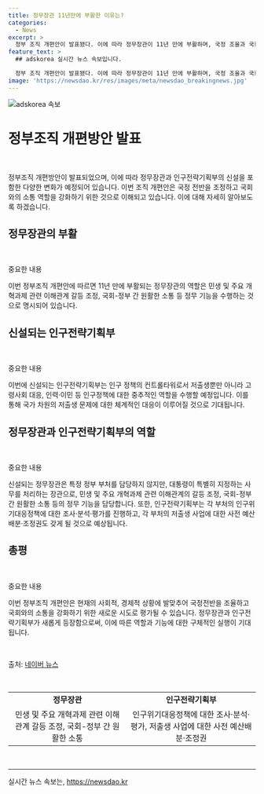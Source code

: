 ```yaml
---
title: 정무장관 11년만에 부활한 이유는?
categories:
  - News
excerpt: >
  정부 조직 개편안이 발표됐다. 이에 따라 정무장관이 11년 만에 부활하며, 국정 조율과 국회 소통 역할을 맡게 됐다. 또한, 인구전략기획부가 신설되어 각 부처의 저출생 관련 사업을 평가하고 예산배분의 권한을 갖게 된다. 이를 통해 정무 기능과 국회-정부 간 원활한 소통이 강화될 전망이다.
feature_text: >
  ## adskorea 실시간 뉴스 속보입니다.

  정부 조직 개편안이 발표됐다. 이에 따라 정무장관이 11년 만에 부활하며, 국정 조율과 국회 소통 역할을 맡게 됐다. 또한, 인구전략기획부가 신설되어 각 부처의 저출생 관련 사업을 평가하고 예산배분의 권한을 갖게 된다. 이를 통해 정무 기능과 국회-정부 간 원활한 소통이 강화될 전망이다.
image: 'https://newsdao.kr/res/images/meta/newsdao_breakingnews.jpg'
---
```


<p><img src="https://newsdao.kr/res/images/meta/newsdao_breakingnews.jpg" alt="adskorea 속보" /></p>

<h1 data-ke-size="size26">정부조직 개편방안 발표</h1>

<p data-ke-size="size16">&nbsp;</p>

<p>정부조직 개편방안이 발표되었으며, 이에 따라 정무장관과 인구전략기획부의 신설을 포함한 다양한 변화가 예정되어 있습니다. 이번 조직 개편안은 국정 전반을 조정하고 국회와의 소통 역할을 강화하기 위한 것으로 이해되고 있습니다. 이에 대해 자세히 알아보도록 하겠습니다.</p>

<h2 data-ke-size="size24">정무장관의 부활</h2>

<p data-ke-size="size16">&nbsp;</p>

<p>중요한 내용</p>

<p>이번 정부조직 개편안에 따르면 11년 만에 부활되는 정무장관의 역할은 민생 및 주요 개혁과제 관련 이해관계 갈등 조정, 국회-정부 간 원활한 소통 등 정무 기능을 수행하는 것으로 명시되어 있습니다.</p>

<h2 data-ke-size="size24">신설되는 인구전략기획부</h2>

<p data-ke-size="size16">&nbsp;</p>

<p>중요한 내용</p>

<p>이번에 신설되는 인구전략기획부는 인구 정책의 컨트롤타워로서 저출생뿐만 아니라 고령사회 대응, 인력·이민 등 인구정책에 대한 중추적인 역할을 수행할 예정입니다. 이를 통해 국가 차원의 저출생 문제에 대한 체계적인 대응이 이루어질 것으로 기대됩니다.</p>

<h2 data-ke-size="size24">정무장관과 인구전략기획부의 역할</h2>

<p data-ke-size="size16">&nbsp;</p>

<p>중요한 내용</p>

<p>신설되는 정무장관은 특정 정부 부처를 담당하지 않지만, 대통령이 특별히 지정하는 사무를 처리하는 장관으로, 민생 및 주요 개혁과제 관련 이해관계의 갈등 조정, 국회-정부 간 원활한 소통 등의 정무 기능을 담당합니다. 또한, 인구전략기획부는 각 부처의 인구위기대응정책에 대한 조사·분석·평가를 진행하고, 각 부처의 저출생 사업에 대한 사전 예산배분·조정권도 갖게 될 것으로 예상됩니다.</p>

<h2 data-ke-size="size24">총평</h2>

<p data-ke-size="size16">&nbsp;</p>

<p>중요한 내용</p>

<p>이번 정부조직 개편안은 현재의 사회적, 경제적 상황에 발맞추어 국정전반을 조율하고 국회와의 소통을 강화하기 위한 새로운 시도로 평가될 수 있습니다. 정무장관과 인구전략기획부가 새롭게 등장함으로써, 이에 따른 역할과 기능에 대한 구체적인 실행이 기대됩니다.</p>

<p data-ke-size="size16">&nbsp;</p>

<p>출처: <a href="https://news.naver.com/main/read.nhn?mode=LSD&amp;mid=sec&amp;sid1=100&amp;oid=081&amp;aid=0003206419">네이버 뉴스</a></p>

<p data-ke-size="size16">&nbsp;</p>

<table>
<tbody>
<tr>
<td style="text-align: center; height: 17px;"><b>정무장관</b></td>
<td style="text-align: center; height: 17px;"><b>인구전략기획부</b></td>
</tr>
<tr>
<td style="text-align: center; height: 17px;">민생 및 주요 개혁과제 관련 이해관계 갈등 조정, 국회-정부 간 원활한 소통</td>
<td style="text-align: center; height: 17px;">인구위기대응정책에 대한 조사·분석·평가, 저출생 사업에 대한 사전 예산배분·조정권</td>
</tr>
</tbody>
</table>

<p data-ke-size="size16">&nbsp;</p>

<hr>
실시간 뉴스 속보는, <a href="https://newsdao.kr" rel="dofollow">https://newsdao.kr</a>


